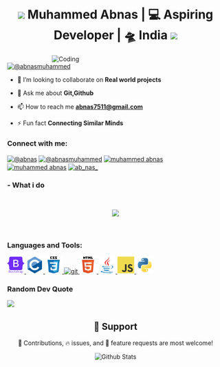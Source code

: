  <div align="center">
<h1><img src="https://media.giphy.com/media/WUlplcMpOCEmTGBtBW/giphy.gif" width="30"> Muhammed Abnas | 💻 Aspiring Developer | 🛸 India <img src="https://media.giphy.com/media/WUlplcMpOCEmTGBtBW/giphy.gif" width="30"></h1>
</div>


<img align="right" alt="Coding" width="400" src="https://www.anaxinfotech.com/images/website.gif"/>


<p align="left"> <a href="https://twitter.com/@abnasmuhammed" target="blank"><img src="https://img.shields.io/twitter/follow/@abnasmuhammed?logo=twitter&style=for-the-badge" alt="@abnasmuhammed" /></a> </p>

- 👯 I’m looking to collaborate on **Real world projects**

- 💬 Ask me about **Git,Github**

- 📫 How to reach me **abnas7511@gmail.com**

- ⚡ Fun fact  **Connecting Similar Minds**

<h3 align="left">Connect with me:</h3>
<p align="left">
<a href="https://codepen.io/abnas" target="blank"><img align="center" src="https://raw.githubusercontent.com/rahuldkjain/github-profile-readme-generator/master/src/images/icons/Social/codepen.svg" alt="@abnas" height="30" width="40" /></a>
<a href="https://twitter.com/@abnasmuhammed" target="blank"><img align="center" src="https://raw.githubusercontent.com/rahuldkjain/github-profile-readme-generator/master/src/images/icons/Social/twitter.svg" alt="@abnasmuhammed" height="30" width="40" /></a>
<a href="https://www.linkedin.com/in/muhammed-abnas-561471244/" target="blank"><img align="center" src="https://raw.githubusercontent.com/rahuldkjain/github-profile-readme-generator/master/src/images/icons/Social/linked-in-alt.svg" alt="muhammed abnas" height="30" width="40" /></a>
<a href="https://www.facebook.com/muhammed.abnas.712/" target="blank"><img align="center" src="https://raw.githubusercontent.com/rahuldkjain/github-profile-readme-generator/master/src/images/icons/Social/facebook.svg" alt="muhammed abnas" height="30" width="40" /></a>
<a href="https://www.instagram.com/_ab_nas_/" target="blank"><img align="center" src="https://raw.githubusercontent.com/rahuldkjain/github-profile-readme-generator/master/src/images/icons/Social/instagram.svg" alt="ab_nas_" height="30" width="40" /></a>
</p>

### - What i do


<br />

<p align="center">
   <img src="https://media.giphy.com/media/f9XgHHnPnDjOF1hWpl/giphy.gif" />
   </p>
   
   
<br />

<h3 align="left">Languages and Tools:</h3>
<p align="left"> <a href="https://getbootstrap.com" target="_blank" rel="noreferrer"> <img src="https://raw.githubusercontent.com/devicons/devicon/master/icons/bootstrap/bootstrap-plain-wordmark.svg" alt="bootstrap" width="40" height="40"/> </a> <a href="https://www.cprogramming.com/" target="_blank" rel="noreferrer"> <img src="https://raw.githubusercontent.com/devicons/devicon/master/icons/c/c-original.svg" alt="c" width="40" height="40"/> </a> <a href="https://www.w3schools.com/css/" target="_blank" rel="noreferrer"> <img src="https://raw.githubusercontent.com/devicons/devicon/master/icons/css3/css3-original-wordmark.svg" alt="css3" width="40" height="40"/> </a> <a href="https://git-scm.com/" target="_blank" rel="noreferrer"> <img src="https://www.vectorlogo.zone/logos/git-scm/git-scm-icon.svg" alt="git" width="40" height="40"/> </a> <a href="https://www.w3.org/html/" target="_blank" rel="noreferrer"> <img src="https://raw.githubusercontent.com/devicons/devicon/master/icons/html5/html5-original-wordmark.svg" alt="html5" width="40" height="40"/> </a> <a href="https://www.java.com" target="_blank" rel="noreferrer"> <img src="https://raw.githubusercontent.com/devicons/devicon/master/icons/java/java-original.svg" alt="java" width="40" height="40"/> </a> <a href="https://developer.mozilla.org/en-US/docs/Web/JavaScript" target="_blank" rel="noreferrer"> <img src="https://raw.githubusercontent.com/devicons/devicon/master/icons/javascript/javascript-original.svg" alt="javascript" width="40" height="40"/> </a> <a href="https://www.python.org" target="_blank" rel="noreferrer"> <img src="https://raw.githubusercontent.com/devicons/devicon/master/icons/python/python-original.svg" alt="python" width="40" height="40"/> </a> </p>

###  Random Dev Quote
![](https://quotes-github-readme.vercel.app/api?type=horizontal&theme=tokyonight)

<h2 align="center">🤝 Support</h2>

<p align="center">🎀 Contributions, 🔥 issues, and 🥮 feature requests are most welcome!</p>

</p>
  <p align="center">
        <img src="https://raw.githubusercontent.com/mayhemantt/mayhemantt/Update/svg/Bottom.svg" alt="Github Stats" />
</p>


